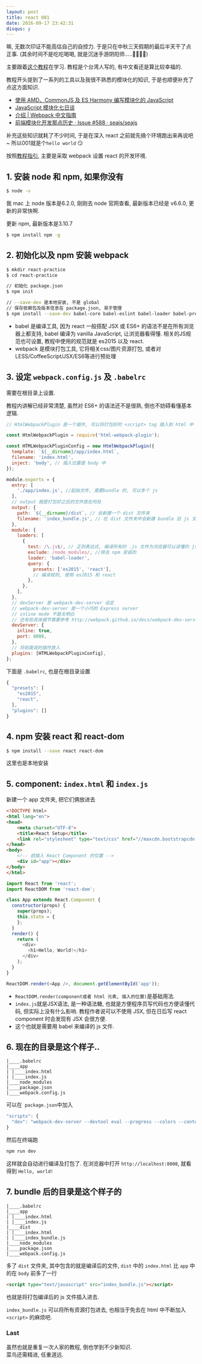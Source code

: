 ```yaml
---
layout: post
title: react 001
date: 2016-09-17 23:42:31
disqus: y
---
```


嘛, 无数次印证不能高估自己的自控力. 于是只在中秋三天假期的最后半天干了点正事.
(其余时间不是吃吃喝喝, 就是沉迷手游阴阳师.....🌝🌚🌝🌚)

主要跟着[这个教程](https://github.com/kdchang/reactjs101)在学习. 教程是个台湾人写的, 有中文看还是算比较幸福的.

教程开头提到了一系列的工具以及我很不熟悉的模块化的知识, 于是也顺便补充了点这方面知识.

* [使用 AMD、CommonJS 及 ES Harmony 编写模块化的 JavaScript](http://justineo.github.io/singles/writing-modular-js/)
* [JavaScript 模块化七日谈](http://huangxuan.me/js-module-7day/#/)
* [介绍 | Webpack 中文指南](http://zhaoda.net/webpack-handbook/index.html)
* [前端模块化开发那点历史 · Issue #588 · seajs/seajs](https://github.com/seajs/seajs/issues/588)

补充这些知识就耗了不少时间, 于是在深入 react 之前就先搞个环境跑出来再说吧~ 所以001就是个`hello world` 😏

按照[教程指引](https://github.com/kdchang/reactjs101/blob/master/Ch02/webpack-dev-enviroment.md), 主要是采取 webpack 设置 react 的开发环境.

## 1. 安装 node 和 npm, 如果你没有

```bash
$ node -v
```

我 mac 上 node 版本是6.2.0, 刚刚去 node 官网查看, 最新版本已经是 v6.6.0, 更新的非常快啊.

更新 npm, 最新版本是3.10.7
```bash
$ npm install npm -g
```

## 2. 初始化以及 npm 安装 webpack

```bash
$ mkdir react-practice
$ cd react-practice

// 初始化 package.json
$ npm init

// --save-dev 是本地安装, 不是 global
// 保存依赖包及版本信息在 package.json, 易于管理
$ npm install --save-dev babel-core babel-eslint babel-loader babel-preset-es2015 babel-preset-react html-webpack-plugin webpack webpack-dev-server
```
- babel 是编译工具, 因为 react 一般搭配 JSX 或 ES6+ 的语法不是在所有浏览器上都支持, babel 编译为 vanilla JavaScript, 让浏览器看得懂. 相关的JS规范也可设置, 教程中使用的规范就是 es2015 以及 react.
- webpack 是模块打包工具, 它将相关css/图片资源打包, 或者对LESS/CoffeeScript/JSX/ES6等进行预处理

## 3. 设定 `webpack.config.js` 及 `.babelrc`
需要在根目录上设置.

教程内讲解已经非常清楚, 虽然对 ES6+ 的语法还不是很熟, 倒也不妨碍看懂基本逻辑.

```js
// HtmlWebpackPlugin 是一个插件, 可以将打包好的 <script> tag 插入到 html 中

const HtmlWebpackPlugin = require('html-webpack-plugin');

const HTMLWebpackPluginConfig = new HtmlWebpackPlugin({
  template: `${__dirname}/app/index.html`,
  filename: 'index.html',
  inject: 'body', // 插入位置是 body 中
});

module.exports = {
  entry: [
    './app/index.js', //起始文件, 需要bundle 的, 可以多个 js
  ],
  // output 就是打包好之后的文件放在何处
  output: {
    path: `${__dirname}/dist`, // 会新建一个 dist 文件夹
    filename: 'index_bundle.js', // 在 dist 文件夹中会新建 bundle 后 js 文件.
  },
  module: {
    loaders: [
      {
        test: /\.js$/, // 正则表达式, 编译所有的 .js 文件为浏览器可以读懂的 js
        exclude: /node_modules/, //除去 npm 安装的
        loader: 'babel-loader',
        query: {
          presets: ['es2015', 'react'],
          // 编译规则, 使用 es2015 和 react
        },
      },
    ],
  },
  // devServer 是 webpack-dev-server 设定
  // webpack-dev-server 是一个小巧的 Express server
  // inline mode 不是太明白
  // 还有些具体细节需要参考 http://webpack.github.io/docs/webpack-dev-server.html
  devServer: {
    inline: true,
    port: 8008,
  },
  // 将前面说的插件放入
  plugins: [HTMLWebpackPluginConfig],
};
```
下面是 `.babelrc`, 也是在根目录设置

```js
{
  "presets": [
    "es2015",
    "react",
  ],
  "plugins": []
}
```

## 4. npm 安装 react 和 react-dom
```bash
$ npm install --save react react-dom
```
这里也是本地安装

## 5. component: `index.html` 和 `index.js`
新建一个 app 文件夹, 把它们俩放进去
```html
<!DOCTYPE html>
<html lang="en">
<head>
    <meta charset="UTF-8">
    <title>React Setup</title>
    <link rel="stylesheet" type="text/css" href="//maxcdn.bootstrapcdn.com/bootstrap/3.3.6/css/bootstrap.min.css">
</head>
<body>
    <!-- 欲插入 React Component 的位置 -->
    <div id="app"></div>
</body>
</html>
```

```js
import React from 'react';
import ReactDOM from 'react-dom';

class App extends React.Component {
  constructor(props) {
    super(props);
    this.state = {
    };
  }
  render() {
    return (
      <div>
        <h1>Hello, World!</h1>
      </div>
    );
  }
}

ReactDOM.render(<App />, document.getElementById('app'));
```

- `ReactDOM.render(component或者 html 元素, 插入的位置)`是基础用法.
- `index.js`就是JSX语法, 是一种语法糖, 也就是方便程序员写代码也方便读懂代码, 但实际上没有什么影响. 教程作者说可以不使用 JSX, 但在日后写 react component 时会发现有 JSX 会很方便.
- 这个也就是需要用 babel 来编译的 js 文件.

## 6. 现在的目录是这个样子..
```
|____.babelrc
|____app
| |____index.html
| |____index.js
|____node_modules
|____package.json
|____webpack.config.js
```

可以在` package.json`中加入
```js
"scripts": {
  "dev": "webpack-dev-server --devtool eval --progress --colors --content-base build"
}
```
然后在终端跑
```bash
npm run dev
```
这样就会自动进行编译及打包了.
在浏览器中打开 `http://localhost:8008`, 就看得到 `Hello, world!`

## 7. bundle 后的目录是这个样子的
```
|____.babelrc
|____app
| |____index.html
| |____index.js
|____dist
| |____index.html
| |____index_bundle.js
|____node_modules
|____package.json
|____webpack.config.js
```

多了 `dist` 文件夹, 其中包含的就是编译后的文件, `dist` 中的 `index.html` 比 `app` 中的在 `body` 前多了一行
```html
<script type="text/javascript" src="index_bundle.js"></script>
```
也就是将打包编译后的 js 文件插入进去.

`index_bundle.js` 可以将所有资源打包进去, 也相当于免去在 html 中不断加入 `<script>` 的麻烦吧.


### Last

虽然也就是重复一次人家的教程, 倒也学到不少新知识.  
菜鸟还需精进, 任重道远.
